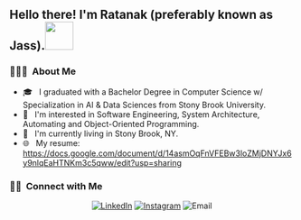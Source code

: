 <h2> Hello there! I'm Ratanak (preferably known as Jass).<img src = "https://raw.githubusercontent.com/MartinHeinz/MartinHeinz/master/wave.gif" width = 50px></h2>

<h3> 👨🏻‍💻 &nbsp;About Me </h3>

- 🎓 &nbsp; I graduated with a Bachelor Degree in Computer Science w/ Specialization in AI & Data Sciences from Stony Brook University.
- 🌱 &nbsp; I'm interested in Software Engineering, System Architecture, Automating and Object-Oriented Programming.
- 🏡 &nbsp; I'm currently living in Stony Brook, NY.
- 🌐 &nbsp; My resume: https://docs.google.com/document/d/14asmOqFnVFEBw3loZMjDNYJx6y9nlqEaHTNKm3c5qww/edit?usp=sharing
<!---<h3> 🛠 &nbsp;Tech Stack</h3>

- 💻 &nbsp;
  ![Python](https://img.shields.io/badge/-Python-333333?style=flat&logo=python)
  ![Java](https://img.shields.io/badge/-Java-333333?style=flat&logo=Java&logoColor=007396)
  ![C++](https://img.shields.io/badge/-C-333333?style=flat&logo=C%2B%2B&logoColor=00599C)
  ![R (Statistics)](https://img.shields.io/badge/-R-333333?style=flat&logo=R&logoColor=276DC3)
- 🌐 &nbsp;
  ![HTML5](https://img.shields.io/badge/-HTML5-333333?style=flat&logo=HTML5)
  ![CSS](https://img.shields.io/badge/-CSS-333333?style=flat&logo=CSS3&logoColor=1572B6)
  ![JavaScript](https://img.shields.io/badge/-JavaScript-333333?style=flat&logo=javascript)
  ![Bootstrap](https://img.shields.io/badge/-Bootstrap-333333?style=flat&logo=bootstrap&logoColor=563D7C)
  ![Node.js](https://img.shields.io/badge/-Node.js-333333?style=flat&logo=node.js)
  ![React](https://img.shields.io/badge/-React-333333?style=flat&logo=react)
- 🛢 &nbsp;
  ![MySQL](https://img.shields.io/badge/-MySQL-333333?style=flat&logo=mysql)
  ![MongoDB](https://img.shields.io/badge/-MongoDB-333333?style=flat&logo=mongodb)
- ⚙️ &nbsp;
  ![Git](https://img.shields.io/badge/-Git-333333?style=flat&logo=git)
  ![GitHub](https://img.shields.io/badge/-GitHub-333333?style=flat&logo=github)
  ![Markdown](https://img.shields.io/badge/-Markdown-333333?style=flat&logo=markdown)
- 🔧 &nbsp;
  ![Visual Studio Code](https://img.shields.io/badge/-Visual%20Studio%20Code-333333?style=flat&logo=visual-studio-code&logoColor=007ACC)
  ![RStudio](https://img.shields.io/badge/-RStudio-333333?style=flat&logo=rstudio)
  ![Eclipse](https://img.shields.io/badge/-Eclipse-333333?style=flat&logo=eclipse-ide&logoColor=2C2255)
- 🖥 &nbsp;
  ![Illustrator](https://img.shields.io/badge/-Illustrator-333333?style=flat&logo=adobe-illustrator)
  ![Photoshop](https://img.shields.io/badge/-Photoshop-333333?style=flat&logo=adobe-photoshop)
  ![InDesign](https://img.shields.io/badge/-InDesign-333333?style=flat&logo=adobe-indesign) --->


<!--- <a href="https://github.com/AVS1508">
  <img height="180em" src="https://github-readme-stats.vercel.app/api?username=AVS1508&theme=buefy&show_icons=true" />
  <img height="180em" src="https://github-readme-stats.vercel.app/api/top-langs/?username=AVS1508&theme=buefy&layout=compact" />
</a>

<br/> --->

<h3> 🤝🏻 &nbsp;Connect with Me </h3>

<p align="center">
<!---<a href="https://www.adityavsingh.com/"><img alt="Website" src="https://img.shields.io/badge/Website-www.adityavsingh.com-blue?style=flat-square&logo=google-chrome"></a>--->
<a href="https://www.linkedin.com/in/ratanakrin/"><img alt="LinkedIn" src="https://img.shields.io/badge/LinkedIn-Ratanak%20Rin-blue?style=flat-square&logo=linkedin"></a>
<a href="https://www.instagram.com/rotanak_rin/"><img alt="Instagram" src="https://img.shields.io/badge/Instagram-ratanakrin-blue?style=flat-square&logo=instagram"></a>
<img alt="Email" src="https://img.shields.io/badge/Email-ratanak.rin@stonybrook.edu-blue?style=flat-square&logo=gmail"></a>
</p>

<!---
Ratanak-Rin-Sbu/Ratanak-Rin-Sbu is a ✨ special ✨ repository because its `README.md` (this file) appears on your GitHub profile.
You can click the Preview link to take a look at your changes.
--->
